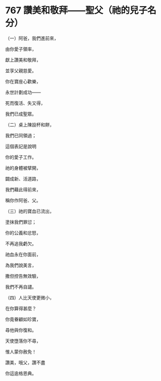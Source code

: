 # 767 讚美和敬拜——聖父（祂的兒子名分）

（一）阿爸，我們進前來，

由你愛子領率，

獻上讚美和敬拜，

並享父親慈愛。

你在寶座心歡樂，

永世計劃成功——

死而復活、失又得，

我們已成聖眾。

（二）桌上陳設杯和餅，

我們已同領過；

這個表記是說明

你的愛子工作。

祂的身體被擘開，

闢成新、活道路，

我們藉此得前來，

稱你作阿爸、父。

（三）祂的寶血已流出，

塗抹我們罪愆；

你的公義和忿怒，

不再追我虧欠。

祂血永在你面前，

為我們說美言，

撒但控告無效驗，

我們不再自譴。

（四）人比天使更微小，

在你算得甚麼？

你竟眷顧如珍寶，

尋他與你復和。

天使墮落你不尋，

惟人蒙你赦免！

讚美，哦父，讚不盡

你這逾格恩典。

